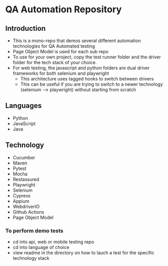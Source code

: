 # QA Automation Repository

## Introduction
- This is a mono-repo that demos several different automation technologies for QA Automated testing
- Page Object Model is used for each sub repo
- To use for your own project, copy the test runner folder and the driver folder for the tech stack of your choice. 
- For web testing, the javascript and python folders are dual driver frameworks for both selenium and playwright
   - This architecture uses tagged hooks to switch between drivers
   - This can be useful if you are trying to switch to a newer technology (selenium --> playwright) without starting from scratch

## Languages
- Python
- JavaScript
- Java

## Technology
 - Cucumber
 - Maven 
 - Pytest
 - Mocha
 - Restassured 
 - Playwright
 - Selenium
 - Cypress
 - Appium
 - WebdriverIO
 - Github Actions
 - Page Object Model

### To perform demo tests
- cd into api, web or mobile testing repo
- cd into language of choice
- view readme in the directory on how to lauch a test for the specific technology stack
